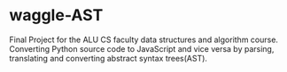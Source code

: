 # waggle-AST
Final Project for the ALU CS faculty data structures and algorithm course. Converting Python source code to JavaScript and vice versa by parsing, translating and converting abstract syntax trees(AST). 

